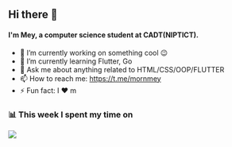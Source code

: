## Hi there 👋
#### I'm Mey, a computer science student at CADT(NIPTICT).
- 🔭 I’m currently working on something cool 😉
- 🌱 I’m currently learning Flutter, Go
- 💬 Ask me about anything related to HTML/CSS/OOP/FLUTTER
- 📫 How to reach me: https://t.me/mornmey
- ⚡ Fun fact: I ❤️ m

### 📊 This week I spent my time on
![](https://camo.githubusercontent.com/02c247fc215a1236a7c85a60eb5b0a63d8460bb105f537f8f5235b159bdb02b8/68747470733a2f2f6769746875622d726561646d652d73746174732d74617570652d74776f2e76657263656c2e6170702f6170692f77616b6174696d653f757365726e616d653d67617574616d6b726973686e617226686964655f7469746c653d7472756526686964655f626f726465723d74727565266c616e67735f636f756e743d35)

